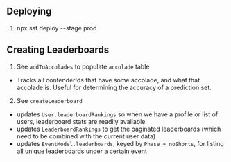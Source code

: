 ## Deploying
1. npx sst deploy --stage prod

## Creating Leaderboards
1. See `addToAccolades` to populate `accolade` table
* Tracks all contenderIds that have some accolade, and what that accolade is. Useful for determining the accuracy of a prediction set.
2. See `createLeaderboard`
* updates `User.leaderboardRankings` so when we have a profile or list of users, leaderboard stats are readily available
* updates `LeaderboardRankings` to get the paginated leaderboards (which need to be combined with the current user data)
* updates `EventModel.leaderboards`, keyed by `Phase + noShorts`, for listing all unique leaderboards under a certain event